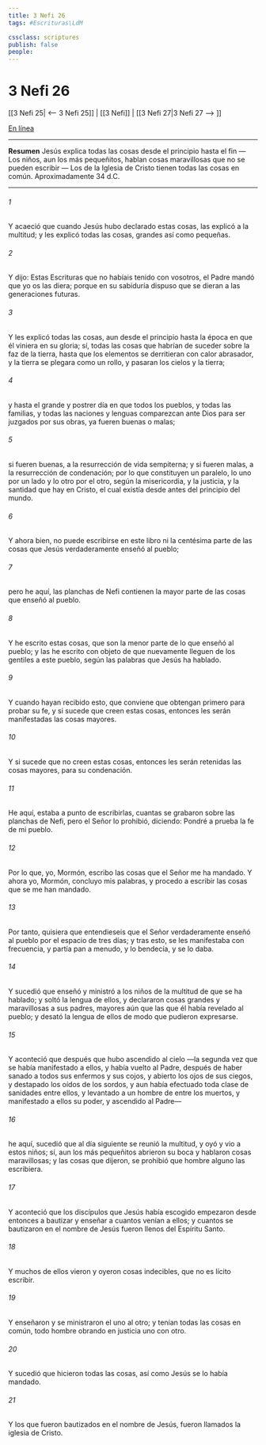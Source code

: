 ```yaml
---
title: 3 Nefi 26
tags: #Escrituras\LdM

cssclass: scriptures
publish: false
people:
---
```


# 3 Nefi 26
[[3 Nefi 25| <-- 3 Nefi 25]] | [[3 Nefi]] | [[3 Nefi 27|3 Nefi 27 --> ]]

[En línea](https://churchofjesuschrist.org/study/scriptures/bofm/3-ne/26?lang=spa)

---
__Resumen__
Jesús explica todas las cosas desde el principio hasta el fin — Los niños, aun los más pequeñitos, hablan cosas maravillosas que no se pueden escribir — Los de la Iglesia de Cristo tienen todas las cosas en común. Aproximadamente 34 d.C.

---
###### 1 
Y acaeció que cuando Jesús hubo declarado estas cosas, las explicó a la multitud; y les explicó todas las cosas, grandes así como pequeñas.

###### 2 
Y dijo: Estas Escrituras que no habíais tenido con vosotros, el Padre mandó que yo os las diera; porque en su sabiduría dispuso que se dieran a las generaciones futuras.

###### 3 
Y les explicó todas las cosas, aun desde el principio hasta la época en que él viniera en su gloria; sí, todas las cosas que habrían de suceder sobre la faz de la tierra, hasta que los elementos se derritieran con calor abrasador, y la tierra se plegara como un rollo, y pasaran los cielos y la tierra;

###### 4 
y hasta el grande y postrer día en que todos los pueblos, y todas las familias, y todas las naciones y lenguas comparezcan ante Dios para ser juzgados por sus obras, ya fueren buenas o malas;

###### 5 
si fueren buenas, a la resurrección de vida sempiterna; y si fueren malas, a la resurrección de condenación; por lo que constituyen un paralelo, lo uno por un lado y lo otro por el otro, según la misericordia, y la justicia, y la santidad que hay en Cristo, el cual existía desde antes del principio del mundo.

###### 6 
Y ahora bien, no puede escribirse en este libro ni la centésima parte de las cosas que Jesús verdaderamente enseñó al pueblo;

###### 7 
pero he aquí, las planchas de Nefi contienen la mayor parte de las cosas que enseñó al pueblo.

###### 8 
Y he escrito estas cosas, que son la menor parte de lo que enseñó al pueblo; y las he escrito con objeto de que nuevamente lleguen de los gentiles a este pueblo, según las palabras que Jesús ha hablado.

###### 9 
Y cuando hayan recibido esto, que conviene que obtengan primero para probar su fe, y si sucede que creen estas cosas, entonces les serán manifestadas las cosas mayores.

###### 10 
Y si sucede que no creen estas cosas, entonces les serán retenidas las cosas mayores, para su condenación.

###### 11 
He aquí, estaba a punto de escribirlas, cuantas se grabaron sobre las planchas de Nefi, pero el Señor lo prohibió, diciendo: Pondré a prueba la fe de mi pueblo.

###### 12 
Por lo que, yo, Mormón, escribo las cosas que el Señor me ha mandado. Y ahora yo, Mormón, concluyo mis palabras, y procedo a escribir las cosas que se me han mandado.

###### 13 
Por tanto, quisiera que entendieseis que el Señor verdaderamente enseñó al pueblo por el espacio de tres días; y tras esto, se les manifestaba con frecuencia, y partía pan a menudo, y lo bendecía, y se lo daba.

###### 14 
Y sucedió que enseñó y ministró a los niños de la multitud de que se ha hablado; y soltó la lengua de ellos, y declararon cosas grandes y maravillosas a sus padres, mayores aún que las que él había revelado al pueblo; y desató la lengua de ellos de modo que pudieron expresarse.

###### 15 
Y aconteció que después que hubo ascendido al cielo —la segunda vez que se había manifestado a ellos, y había vuelto al Padre, después de haber sanado a todos sus enfermos y sus cojos, y abierto los ojos de sus ciegos, y destapado los oídos de los sordos, y aun había efectuado toda clase de sanidades entre ellos, y levantado a un hombre de entre los muertos, y manifestado a ellos su poder, y ascendido al Padre—

###### 16 
he aquí, sucedió que al día siguiente se reunió la multitud, y oyó y vio a estos niños; sí, aun los más pequeñitos abrieron su boca y hablaron cosas maravillosas; y las cosas que dijeron, se prohibió que hombre alguno las escribiera.

###### 17 
Y aconteció que los discípulos que Jesús había escogido empezaron desde entonces a bautizar y enseñar a cuantos venían a ellos; y cuantos se bautizaron en el nombre de Jesús fueron llenos del Espíritu Santo.

###### 18 
Y muchos de ellos vieron y oyeron cosas indecibles, que no es lícito escribir.

###### 19 
Y enseñaron y se ministraron el uno al otro; y tenían todas las cosas en común, todo hombre obrando en justicia uno con otro.

###### 20 
Y sucedió que hicieron todas las cosas, así como Jesús se lo había mandado.

###### 21 
Y los que fueron bautizados en el nombre de Jesús, fueron llamados la iglesia de Cristo.


